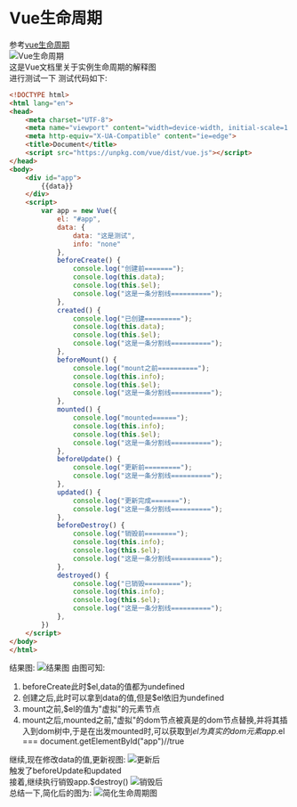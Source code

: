 # Vue生命周期
参考[vue生命周期](http://www.cnblogs.com/gagag/p/6246493.html)  
![Vue生命周期](https://images2015.cnblogs.com/blog/1064935/201701/1064935-20170103204551597-1413099760.png)  
这是Vue文档里关于实例生命周期的解释图  
进行测试一下
测试代码如下:
``` HTML
<!DOCTYPE html>
<html lang="en">
<head>
    <meta charset="UTF-8">
    <meta name="viewport" content="width=device-width, initial-scale=1.0">
    <meta http-equiv="X-UA-Compatible" content="ie=edge">
    <title>Document</title>
    <script src="https://unpkg.com/vue/dist/vue.js"></script>
</head>
<body>
    <div id="app">
        {{data}}
    </div>
    <script>
        var app = new Vue({
            el: "#app",
            data: {
                data: "这是测试",
                info: "none"
            },
            beforeCreate() {
                console.log("创建前=======");
                console.log(this.data);
                console.log(this.$el);
                console.log("这是一条分割线==========");
            },
            created() {
                console.log("已创建=========");
                console.log(this.data);
                console.log(this.$el);
                console.log("这是一条分割线==========");
            },
            beforeMount() {
                console.log("mount之前==========");
                console.log(this.info);
                console.log(this.$el);
                console.log("这是一条分割线==========");
            },
            mounted() {
                console.log("mounted======");
                console.log(this.info);
                console.log(this.$el);
                console.log("这是一条分割线==========");
            },
            beforeUpdate() {
                console.log("更新前=========");
                console.log("这是一条分割线==========");
            },
            updated() {
                console.log("更新完成=======");
                console.log("这是一条分割线==========");
            },
            beforeDestroy() {
                console.log("销毁前========");
                console.log(this.info);
                console.log(this.$el);
                console.log("这是一条分割线==========");
            },
            destroyed() {
                console.log("已销毁=========");
                console.log(this.info);
                console.log(this.$el);
                console.log("这是一条分割线==========");
            },
        })
    </script>
</body>
</html>
```
结果图:
![结果图](https://alicliimg.clewm.net/264/935/3935264/15339977675168915a23e51387901b913689566e0e7421533997750.png)
由图可知:
1. beforeCreate此时$el,data的值都为undefined
2. 创建之后,此时可以拿到data的值,但是$el依旧为undefined
3. mount之前,$el的值为"虚拟"的元素节点
4. mount之后,mounted之前,"虚拟"的dom节点被真是的dom节点替换,并将其插入到dom树中,于是在出发mounted时,可以获取到$el为真实的dom元素 app.$el === document.getElementById("app")//true

继续,现在修改data的值,更新视图:
![更新后](https://alicliimg.clewm.net/264/935/3935264/153399830070071da6115269e16567b07650bbf22d7b01533998297.png)  
触发了beforeUpdate和updated  
接着,继续执行销毁app.$destroy()
![销毁后](https://alicliimg.clewm.net/264/935/3935264/153399844437571da6115269e16567b07650bbf22d7b01533998297.png)  
总结一下,简化后的图为:
![简化生命周期图](https://images2015.cnblogs.com/blog/1064935/201701/1064935-20170103211421987-2119701214.png)